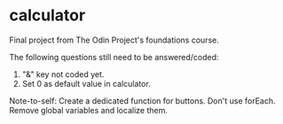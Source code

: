 # calculator
Final project from The Odin Project's foundations course.

The following questions still need to be answered/coded:

1. "&" key not coded yet.
2. Set 0 as default value in calculator.


Note-to-self: Create a dedicated function for buttons. Don't use forEach. Remove global variables and localize them.